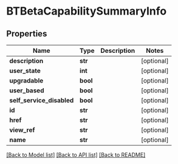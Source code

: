# BTBetaCapabilitySummaryInfo

## Properties
Name | Type | Description | Notes
------------ | ------------- | ------------- | -------------
**description** | **str** |  | [optional] 
**user_state** | **int** |  | [optional] 
**upgradable** | **bool** |  | [optional] 
**user_based** | **bool** |  | [optional] 
**self_service_disabled** | **bool** |  | [optional] 
**id** | **str** |  | [optional] 
**href** | **str** |  | [optional] 
**view_ref** | **str** |  | [optional] 
**name** | **str** |  | [optional] 

[[Back to Model list]](../README.md#documentation-for-models) [[Back to API list]](../README.md#documentation-for-api-endpoints) [[Back to README]](../README.md)


